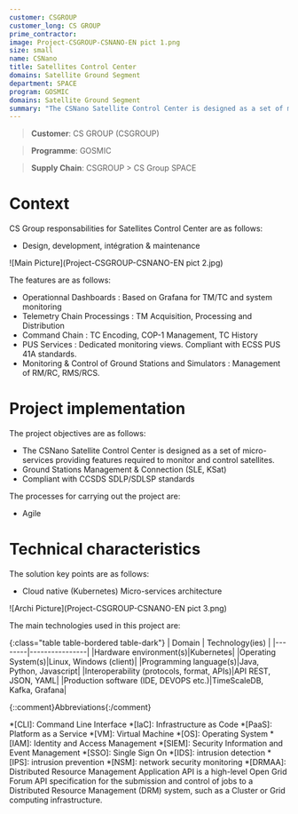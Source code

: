 ```yaml
---
customer: CSGROUP
customer_long: CS GROUP
prime_contractor: 
image: Project-CSGROUP-CSNANO-EN pict 1.png
size: small
name: CSNano
title: Satellites Control Center
domains: Satellite Ground Segment
department: SPACE
program: GOSMIC
domains: Satellite Ground Segment
summary: "The CSNano Satellite Control Center is designed as a set of micro-services providing features required to monitor and control satellites. Ground Stations Management & Connection (SLE, KSat). Compliant with CCSDS SDLP/SDLSP standards"
---
```


> __Customer__\: CS GROUP (CSGROUP)

> __Programme__\: GOSMIC

> __Supply Chain__\: CSGROUP >  CS Group SPACE


# Context


CS Group responsabilities for Satellites Control Center are as follows:
* Design, development, intégration & maintenance

![Main Picture](Project-CSGROUP-CSNANO-EN pict 2.jpg)

The features are as follows:
* Operationnal Dashboards : Based on Grafana for TM/TC and system monitoring 
* Telemetry Chain Processings : TM Acquisition, Processing and Distribution
* Command Chain : TC Encoding, COP-1 Management, TC History
* PUS Services : Dedicated monitoring views. Compliant with ECSS PUS 41A standards.
* Monitoring & Control of Ground Stations and Simulators : Management of RM/RC, RMS/RCS.

# Project implementation

The project objectives are as follows:
* The CSNano Satellite Control Center is designed as a set of micro-services providing features required to monitor and control satellites.
* Ground Stations Management & Connection (SLE, KSat)
* Compliant with CCSDS SDLP/SDLSP standards

The processes for carrying out the project are:
* Agile

# Technical characteristics

The solution key points are as follows:
* Cloud native (Kubernetes) Micro-services architecture

![Archi Picture](Project-CSGROUP-CSNANO-EN pict 3.png)

The main technologies used in this project are:

{:class="table table-bordered table-dark"}
| Domain | Technology(ies) |
|--------|----------------|
|Hardware environment(s)|Kubernetes|
|Operating System(s)|Linux, Windows (client)|
|Programming language(s)|Java, Python, Javascript|
|Interoperability (protocols, format, APIs)|API REST, JSON, YAML|
|Production software (IDE, DEVOPS etc.)|TimeScaleDB, Kafka, Grafana|



{::comment}Abbreviations{:/comment}

*[CLI]: Command Line Interface
*[IaC]: Infrastructure as Code
*[PaaS]: Platform as a Service
*[VM]: Virtual Machine
*[OS]: Operating System
*[IAM]: Identity and Access Management
*[SIEM]: Security Information and Event Management
*[SSO]: Single Sign On
*[IDS]: intrusion detection
*[IPS]: intrusion prevention
*[NSM]: network security monitoring
*[DRMAA]: Distributed Resource Management Application API is a high-level Open Grid Forum API specification for the submission and control of jobs to a Distributed Resource Management (DRM) system, such as a Cluster or Grid computing infrastructure.
